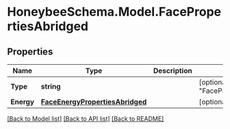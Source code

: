 
# HoneybeeSchema.Model.FacePropertiesAbridged

## Properties

Name | Type | Description | Notes
------------ | ------------- | ------------- | -------------
**Type** | **string** |  | [optional] [default to "FacePropertiesAbridged"]
**Energy** | [**FaceEnergyPropertiesAbridged**](FaceEnergyPropertiesAbridged.md) |  | [optional] 

[[Back to Model list]](../README.md#documentation-for-models)
[[Back to API list]](../README.md#documentation-for-api-endpoints)
[[Back to README]](../README.md)

